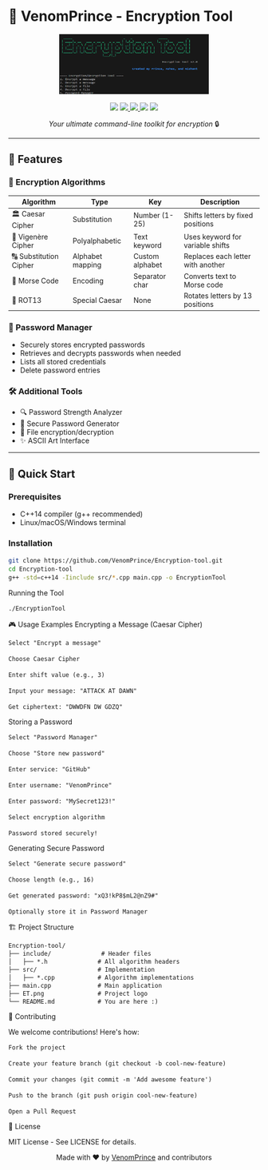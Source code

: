 # 🔐 VenomPrince - Encryption Tool 

<p align="center">
  <img src="https://github.com/VenomPrince/Encryption-tool/blob/main/ET.png" width="300" height="120">
</p>

<p align="center">
  <img src="https://img.shields.io/badge/Version-2.0-brightgreen">
  <a href="https://github.com/VenomPrince">
    <img src="https://img.shields.io/github/followers/VenomPrince?label=Follow&style=social">
  </a>
  <a href="https://github.com/VenomPrince/Encryption-tool/stargazers">
    <img src="https://img.shields.io/github/stars/VenomPrince/Encryption-tool?style=social">
  </a>
  <img src="https://img.shields.io/badge/C++-14-blue">
  <img src="https://img.shields.io/badge/License-MIT-green">
</p>

<p align="center">
  <em>Your ultimate command-line toolkit for encryption</em> 🔒
</p>

---

## 🌟 Features

### 🔐 Encryption Algorithms
| Algorithm | Type | Key | Description |
|-----------|------|-----|-------------|
| 🏛 Caesar Cipher | Substitution | Number (1-25) | Shifts letters by fixed positions |
| 🔑 Vigenère Cipher | Polyalphabetic | Text keyword | Uses keyword for variable shifts |
| 🔠 Substitution Cipher | Alphabet mapping | Custom alphabet | Replaces each letter with another |
| 📡 Morse Code | Encoding | Separator char | Converts text to Morse code |
| 🔄 ROT13 | Special Caesar | None | Rotates letters by 13 positions |

### 💼 Password Manager
- Securely stores encrypted passwords
- Retrieves and decrypts passwords when needed
- Lists all stored credentials
- Delete password entries

### 🛠 Additional Tools
- 🔍 Password Strength Analyzer
- 🎲 Secure Password Generator
- 📁 File encryption/decryption
- ✨ ASCII Art Interface

---

## 🚀 Quick Start

### Prerequisites
- C++14 compiler (g++ recommended)
- Linux/macOS/Windows terminal

### Installation
```bash
git clone https://github.com/VenomPrince/Encryption-tool.git
cd Encryption-tool
g++ -std=c++14 -Iinclude src/*.cpp main.cpp -o EncryptionTool
```


Running the Tool
```bash
./EncryptionTool
```
🎮 Usage Examples
Encrypting a Message (Caesar Cipher)

    Select "Encrypt a message"

    Choose Caesar Cipher

    Enter shift value (e.g., 3)

    Input your message: "ATTACK AT DAWN"

    Get ciphertext: "DWWDFN DW GDZQ"

Storing a Password

    Select "Password Manager"

    Choose "Store new password"

    Enter service: "GitHub"

    Enter username: "VenomPrince"

    Enter password: "MySecret123!"

    Select encryption algorithm

    Password stored securely!

Generating Secure Password

    Select "Generate secure password"

    Choose length (e.g., 16)

    Get generated password: "xQ3!kP8$mL2@nZ9#"

    Optionally store it in Password Manager

🏗 Project Structure
```
Encryption-tool/
├── include/              # Header files
│   ├── *.h              # All algorithm headers
├── src/                 # Implementation
│   ├── *.cpp            # Algorithm implementations
├── main.cpp             # Main application
├── ET.png               # Project logo
└── README.md            # You are here :)
```
🤝 Contributing

We welcome contributions! Here's how:

    Fork the project

    Create your feature branch (git checkout -b cool-new-feature)

    Commit your changes (git commit -m 'Add awesome feature')

    Push to the branch (git push origin cool-new-feature)

    Open a Pull Request

📜 License

MIT License - See LICENSE for details.

<p align="center"> Made with ❤️ by <a href="https://github.com/VenomPrince">VenomPrince</a> and contributors </p> 
